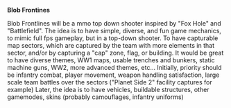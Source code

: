 **Blob Frontines**

  Blob Frontlines will be a mmo top down shooter inspired by "Fox Hole" and "Battlefield".
  The idea is to have simple, diverse, and fun game mechanics, to mimic full fps gameplay, but in a top-down shooter.
  To have capturable map sectors, which are captured by the team with more elements in that sector, and/or by capturing a "cap" zone, flag, or building.
  It would be great to have diverse themes, WW1 maps, usable trenches and bunkers, static machine guns, WW2, more advanced themes, etc...
  Initially, priority should be infantry combat, player movement, weapon handling satisfaction, large scale team battles over the sectors ("Planet Side 2" facility captures for example)
  Later, the idea is to have vehicles, buildable structures, other gamemodes, skins (probably camouflages, infantry uniforms)
